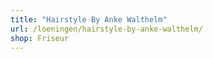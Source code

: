 ```yaml
---
title: "Hairstyle By Anke Walthelm"
url: /loeningen/hairstyle-by-anke-walthelm/
shop: Friseur
---
```

